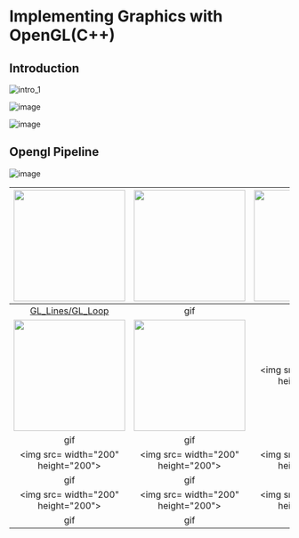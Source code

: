 # Implementing Graphics with OpenGL(C++)
## Introduction
![intro_1](https://user-images.githubusercontent.com/28249906/177770911-bcdc557b-ee98-42db-9826-bb40e2955e45.png)

![image](https://user-images.githubusercontent.com/28249906/177771065-621f6b3c-47ce-4332-b7c0-a70f3ca4ec2e.png)

![image](https://user-images.githubusercontent.com/28249906/177771115-b349ef19-ca36-4041-a178-b312d31c9b98.png)
## Opengl Pipeline
![image](https://user-images.githubusercontent.com/28249906/177771544-c3e9b897-8451-4184-ae82-c07ae6fb7f66.png)


<img src=https://user-images.githubusercontent.com/28249906/177776729-cd447e06-8ca4-49cd-9bf1-3f68927450f9.png width="200" height="200">|<img src=https://user-images.githubusercontent.com/28249906/177777612-3f8d4561-09e2-4511-8b20-a4fc0b68d18b.gif width="200" height="200">|<img src=https://user-images.githubusercontent.com/28249906/177780349-3d6c618f-ab36-4f55-8821-0646695b777e.gif width="200" height="200">|<img src=https://user-images.githubusercontent.com/28249906/177805148-10c29e26-5d1c-4975-96bf-2765baad15c1.gif width="200" height="200">|
|:-:|:-:|:-:|:-:|
|[GL_Lines/GL_Loop](https://github.com/RushBsite/Implementing-Graphics-with-OpenGL-Cpp/tree/main/GL_LINES_GL_LINE_LOOP)|gif|gif|gif|
|<img src=https://user-images.githubusercontent.com/28249906/178098746-db9881ff-a9aa-4aa2-9c32-86709f8b4786.gif width="200" height="200">|<img src=https://user-images.githubusercontent.com/28249906/178098881-9dc20c8c-e0a2-4aee-9d66-a553e19aef20.gif width="200" height="200">|<img src= width="200" height="200">|<img src=https://user-images.githubusercontent.com/28249906/178099004-44e2b4fd-a872-4bb7-9258-b70e52e894fd.gif width="200" height="200">|
|gif|gif|gif|gif|
|<img src= width="200" height="200">|<img src= width="200" height="200">|<img src= width="200" height="200">|<img src= width="200" height="200">|
|gif|gif|gif|gif|
|<img src= width="200" height="200">|<img src= width="200" height="200">|<img src= width="200" height="200">|<img src= width="200" height="200">|
|gif|gif|gif|gif

